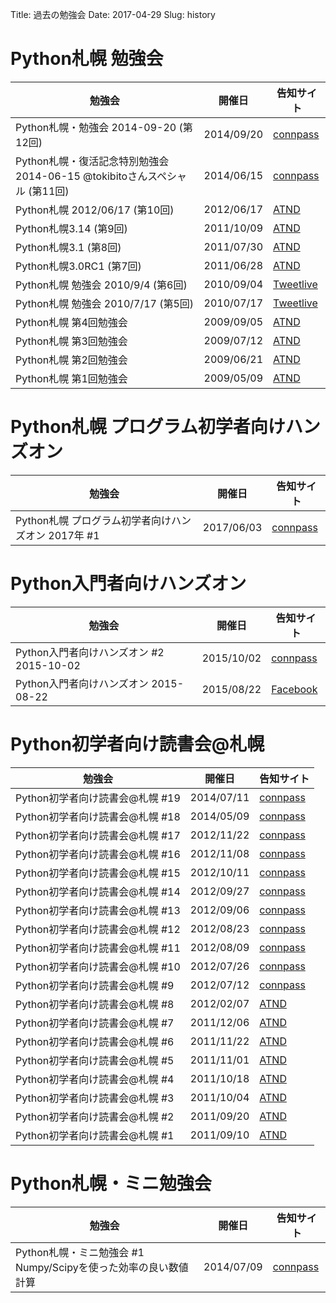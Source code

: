 Title: 過去の勉強会
Date: 2017-04-29
Slug: history

# Python札幌 勉強会

|勉強会|開催日|告知サイト|
|-|-|-|
| Python札幌・勉強会 2014-09-20 (第12回) | 2014/09/20 | [connpass](http://connpass.com/event/8543/) |
| Python札幌・復活記念特別勉強会 2014-06-15 @tokibitoさんスペシャル (第11回) | 2014/06/15 | [connpass](http://connpass.com/event/6121/) |
| Python札幌 2012/06/17 (第10回) | 2012/06/17 | [ATND](http://atnd.org/events/29789) |
| Python札幌3.14 (第9回) | 2011/10/09 | [ATND](http://atnd.org/events/19619) |
| Python札幌3.1 (第8回) | 2011/07/30 | [ATND](http://atnd.org/events/17493) |
| Python札幌3.0RC1 (第7回) | 2011/06/28 | [ATND](http://atnd.org/events/17170) |
| Python札幌 勉強会 2010/9/4 (第6回) | 2010/09/04 | [Tweetlive](http://tweetvite.com/event/python_sapporo_20100904) |
| Python札幌 勉強会 2010/7/17 (第5回) | 2010/07/17 | [Tweetlive](http://tweetvite.com/event/python_sapporo_20100717) |
| Python札幌 第4回勉強会 | 2009/09/05 | [ATND](http://atnd.org/events/1460) |
| Python札幌 第3回勉強会 | 2009/07/12 | [ATND](http://atnd.org/events/986) |
| Python札幌 第2回勉強会 | 2009/06/21 | [ATND](http://atnd.org/events/870) |
| Python札幌 第1回勉強会 | 2009/05/09 | [ATND](http://atnd.org/events/547) |

# Python札幌 プログラム初学者向けハンズオン
|勉強会|開催日|告知サイト|
|-|-|-|
| Python札幌 プログラム初学者向けハンズオン 2017年 #1 | 2017/06/03 | [connpass](https://python-sapporo.connpass.com/event/56660/) |

# Python入門者向けハンズオン
|勉強会|開催日|告知サイト|
|-|-|-|
| Python入門者向けハンズオン #2 2015-10-02 | 2015/10/02 | [connpass](https://python-sapporo.connpass.com/event/19731/) |
| Python入門者向けハンズオン 2015-08-22 | 2015/08/22 | [Facebook](https://www.facebook.com/events/692213864243707/) |

# Python初学者向け読書会@札幌
|勉強会|開催日|告知サイト|
|-|-|-|
| Python初学者向け読書会@札幌 #19| 2014/07/11 | [connpass](http://connpass.com/event/7328/) |
| Python初学者向け読書会@札幌 #18| 2014/05/09 | [connpass](http://connpass.com/event/6048/) |
| Python初学者向け読書会@札幌 #17| 2012/11/22 | [connpass](http://connpass.com/event/1400/) |
| Python初学者向け読書会@札幌 #16| 2012/11/08 | [connpass](http://connpass.com/event/1272/) |
| Python初学者向け読書会@札幌 #15| 2012/10/11 | [connpass](http://connpass.com/event/1179/) |
| Python初学者向け読書会@札幌 #14| 2012/09/27 | [connpass](http://connpass.com/event/1038/) |
| Python初学者向け読書会@札幌 #13| 2012/09/06 | [connpass](http://connpass.com/event/964/) |
| Python初学者向け読書会@札幌 #12| 2012/08/23 | [connpass](http://connpass.com/event/900/) |
| Python初学者向け読書会@札幌 #11| 2012/08/09 | [connpass](http://connpass.com/event/836/) |
| Python初学者向け読書会@札幌 #10| 2012/07/26 | [connpass](http://connpass.com/event/759/) |
| Python初学者向け読書会@札幌 #9 | 2012/07/12 | [connpass](http://connpass.com/event/699/) |
| Python初学者向け読書会@札幌 #8 | 2012/02/07 | [ATND](http://atnd.org/events/24775) |
| Python初学者向け読書会@札幌 #7 | 2011/12/06 | [ATND](http://atnd.org/events/22877) |
| Python初学者向け読書会@札幌 #6 | 2011/11/22 | [ATND](http://atnd.org/events/21670) |
| Python初学者向け読書会@札幌 #5 | 2011/11/01 | [ATND](http://atnd.org/events/21478) |
| Python初学者向け読書会@札幌 #4 | 2011/10/18 | [ATND](http://atnd.org/events/20734) |
| Python初学者向け読書会@札幌 #3 | 2011/10/04 | [ATND](http://atnd.org/events/20362) |
| Python初学者向け読書会@札幌 #2 | 2011/09/20 | [ATND](http://atnd.org/events/19825) |
| Python初学者向け読書会@札幌 #1 | 2011/09/10 | [ATND](http://atnd.org/events/19532) |

# Python札幌・ミニ勉強会
|勉強会|開催日|告知サイト|
|-|-|-|
| Python札幌・ミニ勉強会 #1 Numpy/Scipyを使った効率の良い数値計算 | 2014/07/09 | [connpass](http://connpass.com/event/7325/) |

